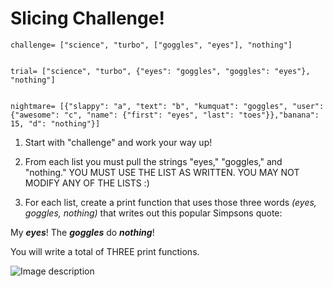 # Slicing Challenge!


    challenge= ["science", "turbo", ["goggles", "eyes"], "nothing"]


    trial= ["science", "turbo", {"eyes": "goggles", "goggles": "eyes"}, "nothing"]


    nightmare= [{"slappy": "a", "text": "b", "kumquat": "goggles", "user":{"awesome": "c", "name": {"first": "eyes", "last": "toes"}},"banana": 15, "d": "nothing"}]



1. Start with "challenge" and work your way up!

0. From each list you must pull the strings "eyes," "goggles," and "nothing." YOU MUST USE THE LIST AS WRITTEN. YOU MAY NOT MODIFY ANY OF THE LISTS :)

0. For each list, create a print function that uses those three words *(eyes, goggles, nothing)* that writes out this popular Simpsons quote:

My ***eyes***! The ***goggles*** do ***nothing***!

You will write a total of THREE print functions.

![Image description](https://github.com/csfeeser/Python/blob/master/eyes.jpg?raw=true)
